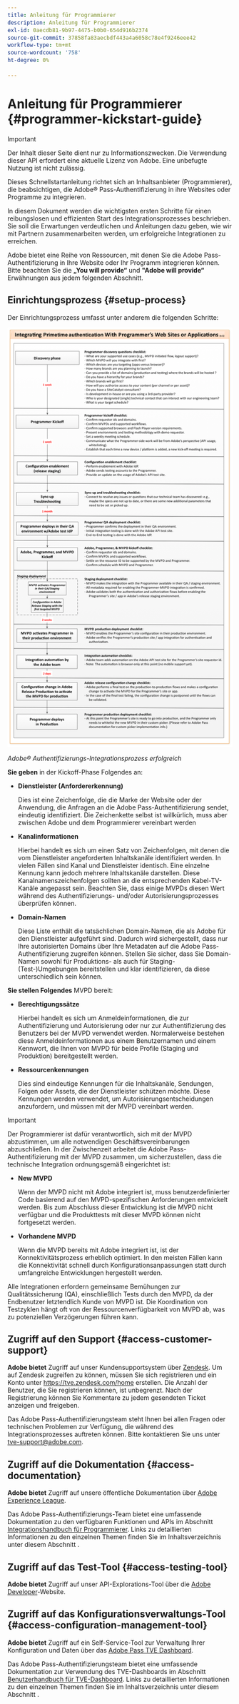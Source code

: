 ```yaml
---
title: Anleitung für Programmierer
description: Anleitung für Programmierer
exl-id: 0aecdb81-9b97-4475-b0b0-654d916b2374
source-git-commit: 37858fa83aecbdf443a4a6058c78e4f9246eee42
workflow-type: tm+mt
source-wordcount: '758'
ht-degree: 0%

---
```


# Anleitung für Programmierer {#programmer-kickstart-guide}

>[!IMPORTANT]
>
> Der Inhalt dieser Seite dient nur zu Informationszwecken. Die Verwendung dieser API erfordert eine aktuelle Lizenz von Adobe. Eine unbefugte Nutzung ist nicht zulässig.

Dieses Schnellstartanleitung richtet sich an Inhaltsanbieter (Programmierer), die beabsichtigen, die Adobe® Pass-Authentifizierung in ihre Websites oder Programme zu integrieren.

In diesem Dokument werden die wichtigsten ersten Schritte für einen reibungslosen und effizienten Start des Integrationsprozesses beschrieben. Sie soll die Erwartungen verdeutlichen und Anleitungen dazu geben, wie wir mit Partnern zusammenarbeiten werden, um erfolgreiche Integrationen zu erreichen.

Adobe bietet eine Reihe von Ressourcen, mit denen Sie die Adobe Pass-Authentifizierung in Ihre Website oder Ihr Programm integrieren können. Bitte beachten Sie die **„You will provide“** und **&quot;Adobe will provide“** Erwähnungen aus jedem folgenden Abschnitt.

## Einrichtungsprozess {#setup-process}

Der Einrichtungsprozess umfasst unter anderem die folgenden Schritte:

![Adobe® Authentifizierungs-Integrationsprozess erfolgreich](../assets/progr-flow-int-lifecycle.png)

*Adobe® Authentifizierungs-Integrationsprozess erfolgreich*

**Sie geben** in der Kickoff-Phase Folgendes an:

* **Dienstleister (Anfordererkennung)**

  Dies ist eine Zeichenfolge, die die Marke der Website oder der Anwendung, die Anfragen an die Adobe Pass-Authentifizierung sendet, eindeutig identifiziert. Die Zeichenkette selbst ist willkürlich, muss aber zwischen Adobe und dem Programmierer vereinbart werden

* **Kanalinformationen**

  Hierbei handelt es sich um einen Satz von Zeichenfolgen, mit denen die vom Dienstleister angeforderten Inhaltskanäle identifiziert werden. In vielen Fällen sind Kanal und Dienstleister identisch. Eine einzelne Kennung kann jedoch mehrere Inhaltskanäle darstellen. Diese Kanalnamenszeichenfolgen sollten an die entsprechenden Kabel-TV-Kanäle angepasst sein. Beachten Sie, dass einige MVPDs diesen Wert während des Authentifizierungs- und/oder Autorisierungsprozesses überprüfen können.

* **Domain-Namen**

  Diese Liste enthält die tatsächlichen Domain-Namen, die als Adobe für den Dienstleister aufgeführt sind. Dadurch wird sichergestellt, dass nur Ihre autorisierten Domains über Ihre Metadaten auf die Adobe Pass-Authentifizierung zugreifen können. Stellen Sie sicher, dass Sie Domain-Namen sowohl für Produktions- als auch für Staging-(Test-)Umgebungen bereitstellen und klar identifizieren, da diese unterschiedlich sein können.

**Sie stellen Folgendes** MVPD bereit:

* **Berechtigungssätze**

  Hierbei handelt es sich um Anmeldeinformationen, die zur Authentifizierung und Autorisierung oder nur zur Authentifizierung des Benutzers bei der MVPD verwendet werden. Normalerweise bestehen diese Anmeldeinformationen aus einem Benutzernamen und einem Kennwort, die Ihnen von MVPD für beide Profile (Staging und Produktion) bereitgestellt werden.

* **Ressourcenkennungen**

  Dies sind eindeutige Kennungen für die Inhaltskanäle, Sendungen, Folgen oder Assets, die der Dienstleister schützen möchte. Diese Kennungen werden verwendet, um Autorisierungsentscheidungen anzufordern, und müssen mit der MVPD vereinbart werden.

>[!IMPORTANT]
>
> Der Programmierer ist dafür verantwortlich, sich mit der MVPD abzustimmen, um alle notwendigen Geschäftsvereinbarungen abzuschließen. In der Zwischenzeit arbeitet die Adobe Pass-Authentifizierung mit der MVPD zusammen, um sicherzustellen, dass die technische Integration ordnungsgemäß eingerichtet ist:
>
> * **New MVPD**
>
>     Wenn der MVPD nicht mit Adobe integriert ist, muss benutzerdefinierter Code basierend auf den MVPD-spezifischen Anforderungen entwickelt werden. Bis zum Abschluss dieser Entwicklung ist die MVPD nicht verfügbar und die Produkttests mit dieser MVPD können nicht fortgesetzt werden.
>
> * **Vorhandene MVPD**
>
>     Wenn die MVPD bereits mit Adobe integriert ist, ist der Konnektivitätsprozess erheblich optimiert. In den meisten Fällen kann die Konnektivität schnell durch Konfigurationsanpassungen statt durch umfangreiche Entwicklungen hergestellt werden.
>
> Alle Integrationen erfordern gemeinsame Bemühungen zur Qualitätssicherung (QA), einschließlich Tests durch den MVPD, da der Endbenutzer letztendlich Kunde von MVPD ist. Die Koordination von Testzyklen hängt oft von der Ressourcenverfügbarkeit von MVPD ab, was zu potenziellen Verzögerungen führen kann.

## Zugriff auf den Support {#access-customer-support}

**Adobe bietet** Zugriff auf unser Kundensupportsystem über [Zendesk](https://tve.zendesk.com/home). Um auf Zendesk zugreifen zu können, müssen Sie sich registrieren und ein Konto unter https://tve.zendesk.com/home erstellen. Die Anzahl der Benutzer, die Sie registrieren können, ist unbegrenzt. Nach der Registrierung können Sie Kommentare zu jedem gesendeten Ticket anzeigen und freigeben.

Das Adobe Pass-Authentifizierungsteam steht Ihnen bei allen Fragen oder technischen Problemen zur Verfügung, die während des Integrationsprozesses auftreten können. Bitte kontaktieren Sie uns unter [tve-support@adobe.com](mailto:tve-support@adobe.com).

## Zugriff auf die Dokumentation {#access-documentation}

**Adobe bietet** Zugriff auf unsere öffentliche Dokumentation über [Adobe Experience League](https://experienceleague.adobe.com/de/docs/pass/authentication/home).

Das Adobe Pass-Authentifizierungs-Team bietet eine umfassende Dokumentation zu den verfügbaren Funktionen und APIs im Abschnitt [Integrationshandbuch für Programmierer](/help/authentication/integration-guide-programmers/programmer-integration-guide-overview.md). Links zu detaillierten Informationen zu den einzelnen Themen finden Sie im Inhaltsverzeichnis unter diesem Abschnitt .

## Zugriff auf das Test-Tool {#access-testing-tool}

**Adobe bietet** Zugriff auf unser API-Explorations-Tool über die [Adobe Developer](https://developer.adobe.com/adobe-pass/)-Website.

## Zugriff auf das Konfigurationsverwaltungs-Tool {#access-configuration-management-tool}

**Adobe bietet** Zugriff auf ein Self-Service-Tool zur Verwaltung Ihrer Konfiguration und Daten über das [Adobe Pass TVE Dashboard](https://experience.adobe.com/pass/authentication).

Das Adobe Pass-Authentifizierungsteam bietet eine umfassende Dokumentation zur Verwendung des TVE-Dashboards im Abschnitt [Benutzerhandbuch für TVE-Dashboard](/help/authentication/user-guide-tve-dashboard/tve-dashboard-overview.md). Links zu detaillierten Informationen zu den einzelnen Themen finden Sie im Inhaltsverzeichnis unter diesem Abschnitt .
